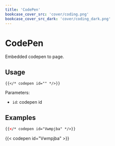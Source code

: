 ```yaml
---
title: 'CodePen'
bookcase_cover_src: 'cover/coding.png'
bookcase_cover_src_dark: 'cover/coding_dark.png'
---
```


# CodePen

Embedded codepen to page.

## Usage

```
{{</* codepen id="" */>}}
```

Parameters:

* `id`: codepen id

## Examples

```html
{{</* codepen id="Vwmpjba" */>}}
```

{{< codepen id="Vwmpjba" >}}
